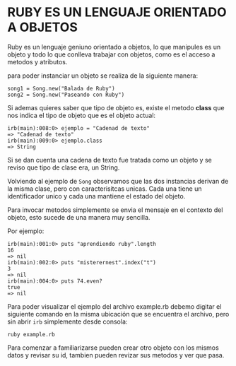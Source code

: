 # RUBY ES UN LENGUAJE ORIENTADO A OBJETOS

Ruby es un lenguaje geniuno orientado a objetos, lo que manipules es un objeto y
todo lo que conlleva trabajar con objetos, como es el acceso a metodos y
atributos.


para poder instanciar un objeto se realiza de la siguiente manera:
 ```
song1 = Song.new("Balada de Ruby")
song2 = Song.new("Paseando con Ruby")
```

Si ademas quieres saber que tipo de objeto es, existe el metodo **class** que
nos indica el tipo de objeto que es el objeto actual:

```
irb(main):008:0> ejemplo = "Cadenad de texto"
=> "Cadenad de texto"
irb(main):009:0> ejemplo.class
=> String
```

Si se dan cuenta una cadena de texto fue tratada como un objeto y se reviso que tipo de clase era, un String.

Volviendo al ejemplo de `Song` observamos que las dos instancias derivan de la misma clase, pero con caracterisitcas unicas. Cada una tiene un identificador unico y cada una mantiene el estado del objeto.

Para invocar metodos simplemente se envia el mensaje en el contexto del objeto, esto sucede de una manera muy sencilla.

Por ejemplo:

```
irb(main):001:0> puts "aprendiendo ruby".length
16
=> nil
irb(main):002:0> puts "misterernest".index("t")
3
=> nil
irb(main):004:0> puts 74.even?
true
=> nil
```

Para poder visualizar el ejemplo del archivo example.rb debemo digitar el siguiente comando en la misma ubicación que se encuentra el archivo, pero sin abrir `irb` simplemente desde consola:

`ruby example.rb`

Para comenzar a familiarizarse pueden crear otro objeto con los mismos datos y
revisar su id, tambien pueden revizar sus metodos y ver que pasa.
